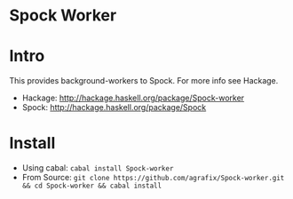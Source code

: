 Spock Worker
============

# Intro

This provides background-workers to Spock. For more info see Hackage.

* Hackage: http://hackage.haskell.org/package/Spock-worker
* Spock: http://hackage.haskell.org/package/Spock


# Install

* Using cabal: `cabal install Spock-worker`
* From Source: `git clone https://github.com/agrafix/Spock-worker.git && cd Spock-worker && cabal install`

